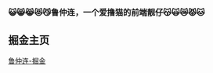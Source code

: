 ### 😺😸😹😻😼鲁仲连，一个爱撸猫的前端靓仔😽🙀😿😾🐱
## 掘金主页
[鲁仲连-掘金](https://juejin.cn/user/1832253620225116)
<!--
**luzhonglian/luzhonglian** is a ✨ _special_ ✨ repository because its `README.md` (this file) appears on your GitHub profile.

Here are some ideas to get you started:

- 🔭 I’m currently working on ...
- 🌱 I’m currently learning ...Uniapp Threejs
- 👯 I’m looking to collaborate on ...
- 🤔 I’m looking for help with ...
- 💬 Ask me about ...
- 📫 How to reach me: ...
- 😄 Pronouns: ...
- ⚡ Fun fact: ...
-->
